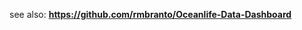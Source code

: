 see also: <strong><a href="https://github.com/rmbranto/Oceanlife-Data-Dashboard"></a>https://github.com/rmbranto/Oceanlife-Data-Dashboard</strong>
